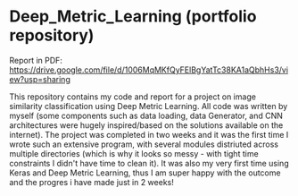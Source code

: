 # Deep_Metric_Learning (portfolio repository)

Report in PDF: https://drive.google.com/file/d/1006MqMKfQyFElBgYatTc38KA1aQbhHs3/view?usp=sharing

This repository contains my code and report for a project on image similarity classification using Deep Metric Learning. All code was written by myself (some components such as data loading, data Generator, and CNN architectures were hugely inspired/based on the solutions available on the internet). The project was completed in two weeks and it was the first time I wrote such an extensive program, with several modules distriuted across multiple directories (which is why it looks so messy - with tight time constraints I didn't have time to clean it). It was also my very first time using Keras and Deep Metric Learning, thus I am super happy with the outcome and the progres i have made just in 2 weeks! 
